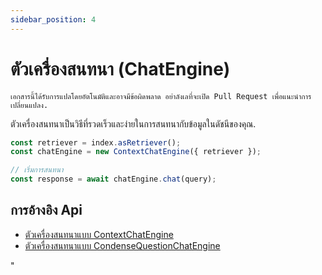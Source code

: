 ```yaml
---
sidebar_position: 4
---
```


# ตัวเครื่องสนทนา (ChatEngine)

`เอกสารนี้ได้รับการแปลโดยอัตโนมัติและอาจมีข้อผิดพลาด อย่าลังเลที่จะเปิด Pull Request เพื่อแนะนำการเปลี่ยนแปลง.`

ตัวเครื่องสนทนาเป็นวิธีที่รวดเร็วและง่ายในการสนทนากับข้อมูลในดัชนีของคุณ.

```typescript
const retriever = index.asRetriever();
const chatEngine = new ContextChatEngine({ retriever });

// เริ่มการสนทนา
const response = await chatEngine.chat(query);
```

## การอ้างอิง Api

- [ตัวเครื่องสนทนาแบบ ContextChatEngine](../../api/classes/ContextChatEngine.md)
- [ตัวเครื่องสนทนาแบบ CondenseQuestionChatEngine](../../api/classes/ContextChatEngine.md)

"
